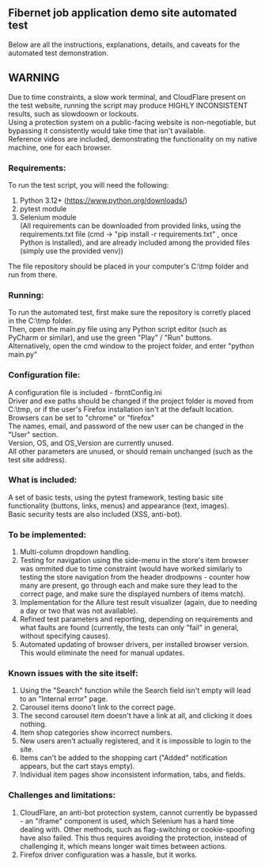 ## Fibernet job application demo site automated test
Below are all the instructions, explanations, details, and caveats for the automated test demonstration.  

## WARNING
Due to time constraints, a slow work terminal, and CloudFlare present on the test website, running the script may produce HIGHLY INCONSISTENT results, such as slowdoown or lockouts.  
Using a protection system on a public-facing website is non-negotiable, but bypassing it consistently would take time that isn't available.  
Reference videos are included, demonstrating the functionality on my native machine, one for each browser.  

### Requirements:
To run the test script, you will need the following:  
1. Python 3.12+ (https://www.python.org/downloads/)  
2. pytest module  
3. Selenium module  
(All requirements can be downloaded from provided links, using the requirements.txt file (cmd -> "pip install -r requirements.txt" , once Python is installed), and are already included among the provided files (simply use the provided venv))  

The file repository should be placed in your computer's C:\tmp folder and run from there.

### Running:
To run the automated test, first make sure the repository is corretly placed in the C:\tmp folder.  
Then, open the main.py file using any Python script editor (such as PyCharm or similar), and use the green "Play" / "Run" buttons.  
Alternatively, open the cmd window to the project folder, and enter "python main.py"  

### Configuration file:
A configuration file is included - fbrntConfig.ini  
Driver and exe paths should be changed if the project folder is moved from C:\tmp, or if the user's Firefox installation isn't at the default location.  
Browsers can be set to "chrome" or "firefox"  
The names, email, and password of the new user can be changed in the "User" section.  
Version, OS, and OS_Version are currently unused.  
All other parameters are unused, or should remain unchanged (such as the test site address).  

### What is included:
A set of basic tests, using the pytest framework, testing basic site functionality (buttons, links, menus) and appearance (text, images).  
Basic security tests are also included (XSS, anti-bot).   

### To be implemented:
1. Multi-column dropdown handling.
2. Testing for navigation using the side-menu in the store's item browser was ommited due to time constraint (would have worked similarly to testing the store navigation from the header drodpowns - counter how many are present, go through each and make sure they lead to the correct page, and make sure the displayed numbers of items match).   
3. Implementation for the Allure test result visualizer (again, due to needing a day or two that was not available).  
4. Refined test parameters and reporting, depending on requirements and what faults are found (currently, the tests can only "fail" in general, without specifying causes).  
5. Automated updating of browser drivers, per installed browser version. This would eliminate the need for manual updates.  

### Known issues with the site itself:
1. Using the "Search" function while the Search field isn't empty will lead to an "Internal error" page.  
2. Carousel items doono't link to the correct page.  
3. The second carousel item doesn't have a link at all, and clicking it does nothing.  
4. Item shop categories show incorrect numbers.  
5. New users aren't actually registered, and it is impossible to login to the site.  
6. Items can't be added to the shopping cart ("Added" notification appears, but the cart stays empty).  
7. Individual item pages show inconsistent information, tabs, and fields.  

### Challenges and limitations:
1. CloudFlare, an anti-bot protection system, cannot currently be bypassed - an "iframe" component is used, which Selenium has a hard time dealing with. Other methods, such as flag-switching or cookie-spoofing have also failed. This thus requires avoiding the protection, instead of challenging it, which means longer wait times between actions.  
2. Firefox driver configuration was a hassle, but it works.  
